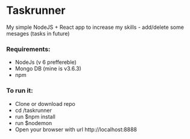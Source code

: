 # Taskrunner
My simple NodeJS + React app to increase my skills - add/delete some mesages (tasks in future)
### Requirements:
<ul>
  <li>NodeJs (v 6 preffereble)</li>
  <li>Mongo DB (mine is v3.6.3)</li>
  <li>npm</li>
</ul>

### To run it:
<ul>
  <li>Clone or download repo</li>
  <li>cd /taskrunner</li>
  <li>run $npm install</li>
  <li>run $nodemon</li>
  <li>Open your browser with url http://localhost:8888</li>
</ul>

